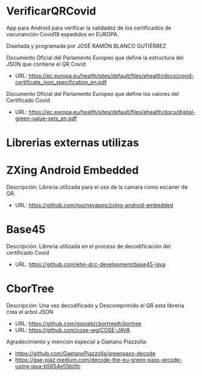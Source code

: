 # VerificarQRCovid
App para Android para verificar la validadez de los certificados de vacunanción Covid19 expedidos en EUROPA.

Diseñada y programada por JOSÉ RAMÓN BLANCO GUTIÉRREZ

Documento Oficial del Parlamento Europeo que define la estructura del JSON que contiene el QR Covid:
- URL: https://ec.europa.eu/health/sites/default/files/ehealth/docs/covid-certificate_json_specification_en.pdf

Documento Oficial del Parlamento Europeo que define los valores del Certificado Covid
- URL: https://ec.europa.eu/health/sites/default/files/ehealth/docs/digital-green-value-sets_en.pdf

# Librerias externas utilizas

# ZXing Android Embedded
Descripción: Libreria utilizada para el uso de la camara como escaner de QR.
- URL: https://github.com/journeyapps/zxing-android-embedded

# Base45
Descripción: Libreria utilizada en el proceso de decodificación del certificado Covid
- URL: https://github.com/ehn-dcc-development/base45-java

# CborTree
Descripción: Una vez decodificado y Descomprimido el QR esta libreria crea el arbol JSON
- URL: https://github.com/google/cbortree#cbortree
- URL: https://github.com/cose-wg/COSE-JAVA

Agradecimiento y mención especial a Gaetano Piazzolla:
- https://github.com/GaetanoPiazzolla/greenpass-decode
- https://gae-piaz.medium.com/decode-the-eu-green-pass-qrcode-using-java-b5654e55b0fc
